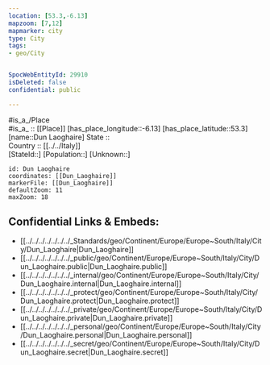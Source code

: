 ```yaml
---
location: [53.3,-6.13] 
mapzoom: [7,12] 
mapmarker: city 
type: City
tags:
- geo/City


SpocWebEntityId: 29910
isDeleted: false
confidential: public

---
```

#is_a_/Place  
#is_a_ :: [[Place]] 
[has_place_longitude::-6.13] 
[has_place_latitude::53.3] 
[name::Dun Laoghaire] 
State ::  
Country :: [[../../Italy]]  
[StateId::] 
[Population::] 
[Unknown::] 


```leaflet
id: Dun Laoghaire
coordinates: [[Dun_Laoghaire]] 
markerFile: [[Dun_Laoghaire]] 
defaultZoom: 11 
maxZoom: 18
```


## Confidential Links & Embeds: 
- [[../../../../../../../_Standards/geo/Continent/Europe/Europe~South/Italy/City/Dun_Laoghaire|Dun_Laoghaire]] 
- [[../../../../../../../_public/geo/Continent/Europe/Europe~South/Italy/City/Dun_Laoghaire.public|Dun_Laoghaire.public]] 
- [[../../../../../../../_internal/geo/Continent/Europe/Europe~South/Italy/City/Dun_Laoghaire.internal|Dun_Laoghaire.internal]] 
- [[../../../../../../../_protect/geo/Continent/Europe/Europe~South/Italy/City/Dun_Laoghaire.protect|Dun_Laoghaire.protect]] 
- [[../../../../../../../_private/geo/Continent/Europe/Europe~South/Italy/City/Dun_Laoghaire.private|Dun_Laoghaire.private]] 
- [[../../../../../../../_personal/geo/Continent/Europe/Europe~South/Italy/City/Dun_Laoghaire.personal|Dun_Laoghaire.personal]] 
- [[../../../../../../../_secret/geo/Continent/Europe/Europe~South/Italy/City/Dun_Laoghaire.secret|Dun_Laoghaire.secret]] 
